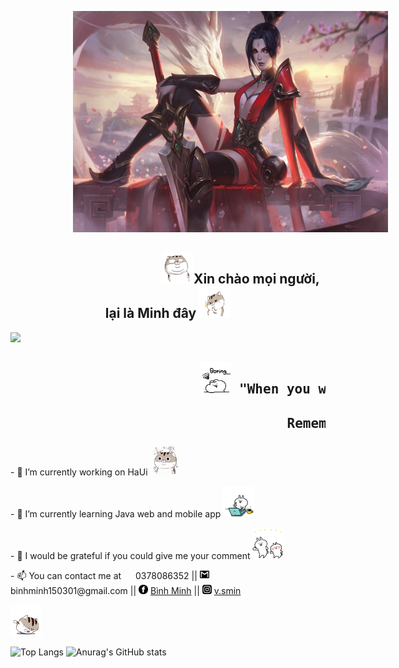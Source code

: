 <img src="https://github.com/vbminh/vbminh/blob/main/images/NgaoKiemRiven.jpg"  width="608" height="354" style="margin-left: 100px;"></img>

<div style="margin: auto;">
<div style="text-align: center">
  <h2>  &emsp;  &emsp;  &emsp;  &emsp;  &emsp;  &emsp;  &emsp;  &emsp;  &emsp; <img src="https://github.com/vbminh/vbminh/blob/main/images/8.gif" width="50" height="50"</img>Xin chào mọi người, lại là Minh đây  <img src="https://github.com/vbminh/vbminh/blob/main/images/7.gif" width="50" height="50"</img>
  </h2>
  </div>
  
  ![](https://komarev.com/ghpvc/?username=vbminh&color=gray)
  
  <h2><pre>                        <img src="https://github.com/vbminh/vbminh/blob/main/images/5.gif" width="50" height="50"</img> "When you want to give up
                                   Remember why you started" <img src="https://github.com/vbminh/vbminh/blob/main/images/4.gif" width="50" height="50"</img></pre></h2>

<p>- 🔭 I’m currently working on HaUi <img src="https://github.com/vbminh/vbminh/blob/main/images/6.gif" width="50" height="50"</img></p>
<p>- 🌱 I’m currently learning Java web and mobile app <img src="https://github.com/vbminh/vbminh/blob/main/images/source.gif" width="50" height="50"</img></p>
<p>- 💬 I would be grateful if you could give me your comment <img src="https://github.com/vbminh/vbminh/blob/main/images/2.gif" width="50" height="50"</img></p>
<p>- 📫 You can contact me at <img src="https://static.xx.fbcdn.net/images/emoji.php/v9/t21/1/28/260e.png" width="15" height="15"> 0378086352 || <img src="https://github.com/vbminh/vbminh/blob/main/images/gmail.png" width="15" height="15"> binhminh150301@gmail.com || <img src="https://github.com/vbminh/vbminh/blob/main/images/fb.png" width="15" height="15"> <a href="https://www.facebook.com/binhminh.vu1503" target="blank">Bình Minh</a> || <img src="https://github.com/vbminh/vbminh/blob/main/images/ig.jpg" width="15" height="15">  <a href="https://www.instagram.com/v.smin/">v.smin</a></p> <img src="https://github.com/vbminh/vbminh/blob/main/images/3.gif" width="50" height="50"</img>

![Top Langs](https://github-readme-stats.vercel.app/api/top-langs/?username=vbminh&theme=radical)
![Anurag's GitHub stats](https://github-readme-stats.vercel.app/api?username=vbminh&show_icons=true&theme=radical)

